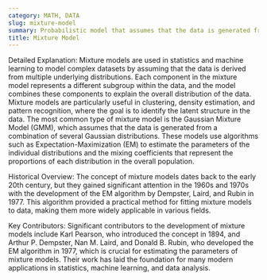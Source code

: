 ```yaml
---
category: MATH, DATA
slug: mixture-model
summary: Probabilistic model that assumes that the data is generated from a mixture of several distributions, each representing a different subpopulation within the overall population.
title: Mixture Model
---
```


Detailed Explanation:
Mixture models are used in statistics and machine learning to model complex datasets by assuming that the data is derived from multiple underlying distributions. Each component in the mixture model represents a different subgroup within the data, and the model combines these components to explain the overall distribution of the data. Mixture models are particularly useful in clustering, density estimation, and pattern recognition, where the goal is to identify the latent structure in the data. The most common type of mixture model is the Gaussian Mixture Model (GMM), which assumes that the data is generated from a combination of several Gaussian distributions. These models use algorithms such as Expectation-Maximization (EM) to estimate the parameters of the individual distributions and the mixing coefficients that represent the proportions of each distribution in the overall population.

Historical Overview:
The concept of mixture models dates back to the early 20th century, but they gained significant attention in the 1960s and 1970s with the development of the EM algorithm by Dempster, Laird, and Rubin in 1977. This algorithm provided a practical method for fitting mixture models to data, making them more widely applicable in various fields.

Key Contributors:
Significant contributors to the development of mixture models include Karl Pearson, who introduced the concept in 1894, and Arthur P. Dempster, Nan M. Laird, and Donald B. Rubin, who developed the EM algorithm in 1977, which is crucial for estimating the parameters of mixture models. Their work has laid the foundation for many modern applications in statistics, machine learning, and data analysis.